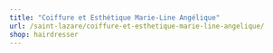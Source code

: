 ```yaml
---
title: "Coiffure et Esthétique Marie-Line Angélique"
url: /saint-lazare/coiffure-et-esthetique-marie-line-angelique/
shop: hairdresser
---
```

